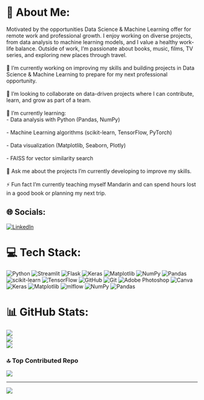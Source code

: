 # 💫 About Me:
Motivated by the opportunities Data Science & Machine Learning offer for remote work and professional growth. I enjoy working on diverse projects, from data analysis to machine learning models, and I value a healthy work-life balance. Outside of work, I’m passionate about books, music, films, TV series, and exploring new places through travel.<br><br>🔭 I’m currently working on improving my skills and building projects in Data Science & Machine Learning to prepare for my next professional opportunity.<br><br>👯 I’m looking to collaborate on data-driven projects where I can contribute, learn, and grow as part of a team.<br><br>🌱 I’m currently learning:<br>- Data analysis with Python (Pandas, NumPy)<br><br>- Machine Learning algorithms (scikit-learn, TensorFlow, PyTorch)<br><br>- Data visualization (Matplotlib, Seaborn, Plotly)<br><br>- FAISS for vector similarity search<br><br>💬 Ask me about the projects I’m currently developing to improve my skills.<br><br>⚡ Fun fact I’m currently teaching myself Mandarin and can spend hours lost in a good book or planning my next trip.


## 🌐 Socials:
[![LinkedIn](https://img.shields.io/badge/LinkedIn-%230077B5.svg?logo=linkedin&logoColor=white)](https://linkedin.com/in/https://www.linkedin.com/in/noemigomezbouzada/) 

# 💻 Tech Stack:
![Python](https://img.shields.io/badge/python-3670A0?style=for-the-badge&logo=python&logoColor=ffdd54) ![Streamlit](https://img.shields.io/badge/Streamlit-%23FE4B4B.svg?style=for-the-badge&logo=streamlit&logoColor=white) ![Flask](https://img.shields.io/badge/flask-%23000.svg?style=for-the-badge&logo=flask&logoColor=white) ![Keras](https://img.shields.io/badge/Keras-%23D00000.svg?style=for-the-badge&logo=Keras&logoColor=white) ![Matplotlib](https://img.shields.io/badge/Matplotlib-%23ffffff.svg?style=for-the-badge&logo=Matplotlib&logoColor=black) ![NumPy](https://img.shields.io/badge/numpy-%23013243.svg?style=for-the-badge&logo=numpy&logoColor=white) ![Pandas](https://img.shields.io/badge/pandas-%23150458.svg?style=for-the-badge&logo=pandas&logoColor=white) ![scikit-learn](https://img.shields.io/badge/scikit--learn-%23F7931E.svg?style=for-the-badge&logo=scikit-learn&logoColor=white) ![TensorFlow](https://img.shields.io/badge/TensorFlow-%23FF6F00.svg?style=for-the-badge&logo=TensorFlow&logoColor=white) ![GitHub](https://img.shields.io/badge/github-%23121011.svg?style=for-the-badge&logo=github&logoColor=white) ![Git](https://img.shields.io/badge/git-%23F05033.svg?style=for-the-badge&logo=git&logoColor=white) ![Adobe Photoshop](https://img.shields.io/badge/adobe%20photoshop-%2331A8FF.svg?style=for-the-badge&logo=adobe%20photoshop&logoColor=white) ![Canva](https://img.shields.io/badge/Canva-%2300C4CC.svg?style=for-the-badge&logo=Canva&logoColor=white) ![Keras](https://img.shields.io/badge/Keras-%23D00000.svg?style=for-the-badge&logo=Keras&logoColor=white) ![Matplotlib](https://img.shields.io/badge/Matplotlib-%23ffffff.svg?style=for-the-badge&logo=Matplotlib&logoColor=black) ![mlflow](https://img.shields.io/badge/mlflow-%23d9ead3.svg?style=for-the-badge&logo=numpy&logoColor=blue) ![NumPy](https://img.shields.io/badge/numpy-%23013243.svg?style=for-the-badge&logo=numpy&logoColor=white) ![Pandas](https://img.shields.io/badge/pandas-%23150458.svg?style=for-the-badge&logo=pandas&logoColor=white)
# 📊 GitHub Stats:
![](https://github-readme-stats.vercel.app/api?username=NGB-91&theme=dark&hide_border=false&include_all_commits=false&count_private=false)<br/>
![](https://nirzak-streak-stats.vercel.app/?user=NGB-91&theme=dark&hide_border=false)<br/>
![](https://github-readme-stats.vercel.app/api/top-langs/?username=NGB-91&theme=dark&hide_border=false&include_all_commits=false&count_private=false&layout=compact)

### 🔝 Top Contributed Repo
![](https://github-contributor-stats.vercel.app/api?username=NGB-91&limit=5&theme=dark&combine_all_yearly_contributions=true)

---
[![](https://visitcount.itsvg.in/api?id=NGB-91&icon=0&color=6)](https://visitcount.itsvg.in)

<!-- Proudly created with GPRM ( https://gprm.itsvg.in ) -->
